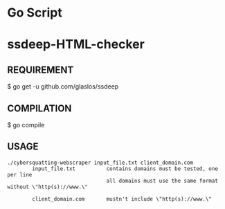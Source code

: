 # Go Script

# ssdeep-HTML-checker

## REQUIREMENT

$ go get -u github.com/glaslos/ssdeep

## COMPILATION

$ go compile

## USAGE

	./cybersquatting-webscraper input_file.txt client_domain.com
			input_file.txt      	contains domains must be tested, one per line
									all domains must use the same format without \"http(s)://www.\"
			
			client_domain.com		mustn't include \"http(s)://www.\"